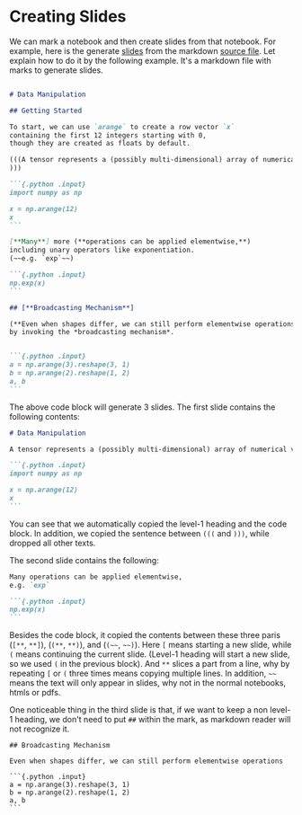 # Creating Slides

We can mark a notebook and then create slides from that notebook. For example, here is the generate [slides](https://nbviewer.jupyter.org/format/slides/github/d2l-ai/d2l-pytorch-slides/blob/main/chapter_preliminaries/ndarray.ipynb#/) from the markdown [source file](https://github.com/d2l-ai/d2l-en/blob/master/chapter_preliminaries/ndarray.md).
Let explain how to do it by the following example. It's a markdown file with marks to
generate slides.

````md

# Data Manipulation

## Getting Started

To start, we can use `arange` to create a row vector `x`
containing the first 12 integers starting with 0,
though they are created as floats by default.

(((A tensor represents a (possibly multi-dimensional) array of numerical values. We can access a tensor's *shape*.
)))

```{.python .input}
import numpy as np

x = np.arange(12)
x
```

[**Many**] more (**operations can be applied elementwise,**)
including unary operators like exponentiation.
(~~e.g. `exp`~~)

```{.python .input}
np.exp(x)
```

## [**Broadcasting Mechanism**]

(**Even when shapes differ, we can still perform elementwise operations**)
by invoking the *broadcasting mechanism*.


```{.python .input}
a = np.arange(3).reshape(3, 1)
b = np.arange(2).reshape(1, 2)
a, b
```

````

The above code block will generate 3 slides. The first slide contains the following contents:

````md
# Data Manipulation

A tensor represents a (possibly multi-dimensional) array of numerical values. We can access a tensor's *shape*.

```{.python .input}
import numpy as np

x = np.arange(12)
x
```
````

You can see that we automatically copied the level-1 heading and the code block.
In addition, we copied the sentence between `(((` and `)))`, while dropped all other texts.

The second slide contains the following:

````md
Many operations can be applied elementwise,
e.g. `exp`

```{.python .input}
np.exp(x)
```
````


Besides the code block, it copied the contents between these three paris
(`[**`, `**]`),
(`(**`, `**)`), and
(`(~~`, `~~)`).
Here `[` means starting a new slide, while `(` means continuing the current slide.
(Level-1 heading will start a new slide, so we used `(` in the previous block).
And `**` slices a part from a line, why by repeating `[` or `(` three times means
copying multiple lines.  In addition, `~~` means the text will only appear in slides,
why not in the normal notebooks, htmls or pdfs.

One noticeable thing in the third slide is that, if we want to keep a non level-1
heading, we don't need to put `##` within the mark, as markdown reader will not
recognize it.

````
## Broadcasting Mechanism

Even when shapes differ, we can still perform elementwise operations

```{.python .input}
a = np.arange(3).reshape(3, 1)
b = np.arange(2).reshape(1, 2)
a, b
```
````
